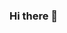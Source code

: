 ### Hi there 👋

<!--
**kaua-araujo/kaua-araujo** is a ✨ _special_ ✨ repository because its `README.md` (this file) appears on your GitHub profile.

Here are some ideas to get you started:

## Ferramentas e Tecnologias
<i class="devicon-html5-plain-wordmark colored" width="40" height="40"/></i>
<img src="https://cdn.jsdelivr.net/gh/devicons/devicon/icons/php/php-plain.svg" width="40" height="40"//>
<img src="https://cdn.jsdelivr.net/gh/devicons/devicon/icons/laravel/laravel-plain-wordmark.svg" width="40" height="40"//>
          
<div>
<a href="https://github.com/seu-usuário-aqui">
<img height="180em" src="https://github-readme-stats.vercel.app/api/top-langs/?username=seu-usuário-aqui&layout=compact&langs_count=7&theme=dracula"/>
<img height="180em" src="https://github-readme-stats.vercel.app/api?username=seu-usuário-aqui&show_icons=true&theme=dracula&include_all_commits=true&count_private=true"/>
</div>
